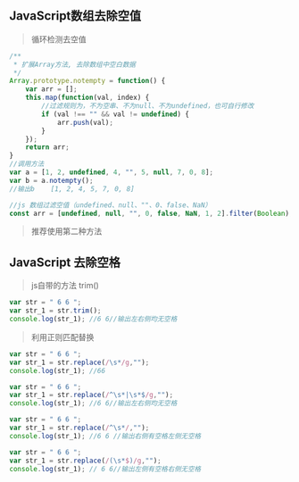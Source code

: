 ## **JavaScript数组去除空值**

> 循环检测去空值

~~~js
/**
 * 扩展Array方法, 去除数组中空白数据
 */
Array.prototype.notempty = function() {
    var arr = [];
    this.map(function(val, index) {
        //过滤规则为，不为空串、不为null、不为undefined，也可自行修改
        if (val !== "" && val != undefined) {
            arr.push(val);
        }
    });
    return arr;
}
//调用方法
var a = [1, 2, undefined, 4, "", 5, null, 7, 0, 8];
var b = a.notempty();
//输出b    [1, 2, 4, 5, 7, 0, 8]
~~~

~~~js
//js 数组过滤空值（undefined、null、""、0、false、NaN）
const arr = [undefined, null, "", 0, false, NaN, 1, 2].filter(Boolean);
~~~

> 推荐使用第二种方法

## **JavaScript 去除空格**

> js自带的方法 trim()

~~~js
var str = " 6 6 ";
var str_1 = str.trim();
console.log(str_1); //6 6//输出左右侧均无空格
~~~



> 利用正则匹配替换

~~~js
var str = " 6 6 ";
var str_1 = str.replace(/\s*/g,"");
console.log(str_1); //66
~~~

~~~js
var str = " 6 6 ";
var str_1 = str.replace(/^\s*|\s*$/g,"");
console.log(str_1); //6 6//输出左右侧均无空格
~~~

~~~js
var str = " 6 6 ";
var str_1 = str.replace(/^\s*/,"");
console.log(str_1); //6 6 //输出右侧有空格左侧无空格
~~~

~~~js
var str = " 6 6 ";
var str_1 = str.replace(/(\s*$)/g,"");
console.log(str_1); // 6 6//输出左侧有空格右侧无空格
~~~

